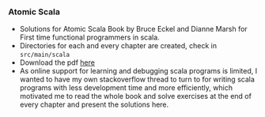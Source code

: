 ### Atomic Scala

+ Solutions for Atomic Scala Book by Bruce Eckel and Dianne Marsh for First time functional programmers in scala.  
+ Directories for each and every chapter are created, check in `src/main/scala`  
+ Download the pdf [here](https://github.com/absognety/atomic-scala/blob/master/Atomic%20Scala.pdf)  
+ As online support for learning and debugging scala programs is limited, I wanted to have my own stackoverflow thread to turn to for writing scala programs with less development time and more efficiently, which motivated me to read the whole book and solve exercises at the end of every chapter and present the solutions here.  

